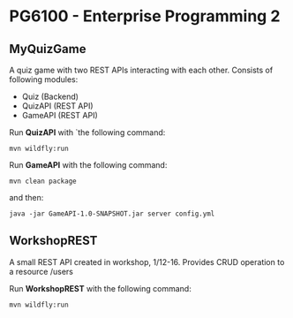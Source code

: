 # PG6100 - Enterprise Programming 2

## MyQuizGame
A quiz game with two REST APIs interacting with each other.
Consists of following modules:

* Quiz (Backend)
* QuizAPI (REST API)
* GameAPI (REST API)

Run **QuizAPI** with `the following command:
```
mvn wildfly:run
```

Run **GameAPI** with the following command:
```
mvn clean package
```
and then:
```
java -jar GameAPI-1.0-SNAPSHOT.jar server config.yml
```

## WorkshopREST
A small REST API created in workshop, 1/12-16. 
Provides CRUD operation to a resource /users

Run **WorkshopREST** with the following command:
```
mvn wildfly:run
```
